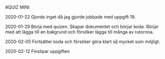 #QUIZ MINI

2020-01-22
Gjorde inget då jag gjorde jobbade med uppgift 19.

2020-01-29
Börja med quizen.
Skapar dokumentet och börjar koda.
Börjar med att lägga till en bakgrund och försöker lägga till många av rutornna.

2020-02-05
Fortsätter koda och försöker göra klart så mycket som möjligt.

2020-02-12
Finslipar uppgiften

